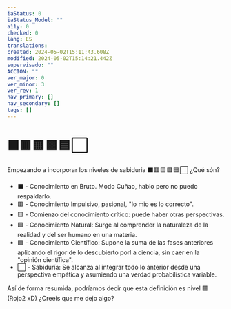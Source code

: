 ```yaml
---
iaStatus: 0
iaStatus_Model: ""
a11y: 0
checked: 0
lang: ES
translations: 
created: 2024-05-02T15:11:43.608Z
modified: 2024-05-02T15:14:21.442Z
supervisado: ""
ACCION: ""
ver_major: 0
ver_minor: 3
ver_rev: 1
nav_primary: []
nav_secondary: []
tags: []
---
```

# ⬛🟥 🟨 🟩 🟦 ⬜

Empezando a incorporar los niveles de sabiduria ⬛🟥 🟨 🟩 🟦 ⬜ ¿Qué són? 


* ⬛ - Conocimiento en Bruto. Modo Cuñao, hablo pero no puedo respaldarlo.
* 🟥 - Conocimiento Impulsivo, pasional, "lo mio es lo correcto".
* 🟨 - Comienzo del conocimiento crítico: puede haber otras perspectivas.
* 🟩 - Conocimiento Natural: Surge al comprender la naturaleza de la realidad y del ser humano en una materia.
* 🟦 - Conocimiento Científico: Supone la suma de las fases anteriores aplicando el rigor de lo descubierto porl a ciencia, sin caer en la "opinión científica".
* ⬜ - Sabiduría: Se alcanza al integrar todo lo anterior desde una perspectiva empática y asumiendo una verdad probabilística variable.

Así de forma resumida, podríamos decir que esta definición es nivel 🟥 (Rojo2 xD) ¿Creeis que me dejo algo?